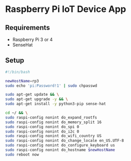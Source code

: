 # Raspberry Pi IoT Device App

## Requirements

- Raspberry Pi 3 or 4
- SenseHat

## Setup

```bash
#!/bin/bash

newHostName=rp3
sudo echo 'pi:Password!1' | sudo chpasswd

sudo apt-get update && \
sudo apt-get upgrade -y && \
sudo apt-get install -y python3-pip sense-hat

cd ~/ && \
sudo raspi-config nonint do_expand_rootfs
sudo raspi-config nonint do_memory_split 16
sudo raspi-config nonint do_spi 0
sudo raspi-config nonint do_i2c 0
sudo raspi-config nonint do_wifi_country US
sudo raspi-config nonint do_change_locale en_US.UTF-8
sudo raspi-config nonint do_configure_keyboard us
sudo raspi-config nonint do_hostname $newHostName
sudo reboot now

```

